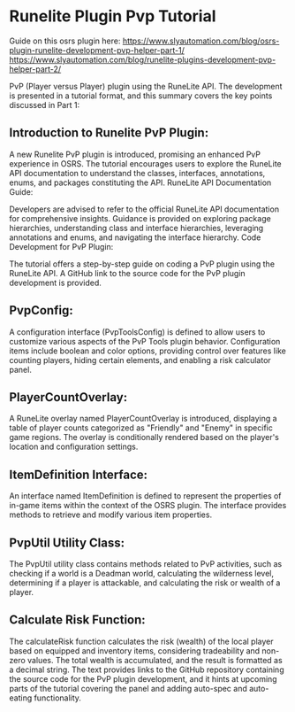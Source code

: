# Runelite Plugin Pvp Tutorial
Guide on this osrs plugin here: https://www.slyautomation.com/blog/osrs-plugin-runelite-development-pvp-helper-part-1/
https://www.slyautomation.com/blog/runelite-plugins-development-pvp-helper-part-2/

PvP (Player versus Player) plugin using the RuneLite API. The development is presented in a tutorial format, and this summary covers the key points discussed in Part 1:

## Introduction to Runelite PvP Plugin:

A new Runelite PvP plugin is introduced, promising an enhanced PvP experience in OSRS.
The tutorial encourages users to explore the RuneLite API documentation to understand the classes, interfaces, annotations, enums, and packages constituting the API.
RuneLite API Documentation Guide:

Developers are advised to refer to the official RuneLite API documentation for comprehensive insights.
Guidance is provided on exploring package hierarchies, understanding class and interface hierarchies, leveraging annotations and enums, and navigating the interface hierarchy.
Code Development for PvP Plugin:

The tutorial offers a step-by-step guide on coding a PvP plugin using the RuneLite API.
A GitHub link to the source code for the PvP plugin development is provided.

## PvpConfig:

A configuration interface (PvpToolsConfig) is defined to allow users to customize various aspects of the PvP Tools plugin behavior.
Configuration items include boolean and color options, providing control over features like counting players, hiding certain elements, and enabling a risk calculator panel.

## PlayerCountOverlay:

A RuneLite overlay named PlayerCountOverlay is introduced, displaying a table of player counts categorized as "Friendly" and "Enemy" in specific game regions.
The overlay is conditionally rendered based on the player's location and configuration settings.

## ItemDefinition Interface:

An interface named ItemDefinition is defined to represent the properties of in-game items within the context of the OSRS plugin.
The interface provides methods to retrieve and modify various item properties.

## PvpUtil Utility Class:

The PvpUtil utility class contains methods related to PvP activities, such as checking if a world is a Deadman world, calculating the wilderness level, determining if a player is attackable, and calculating the risk or wealth of a player.

## Calculate Risk Function:

The calculateRisk function calculates the risk (wealth) of the local player based on equipped and inventory items, considering tradeability and non-zero values.
The total wealth is accumulated, and the result is formatted as a decimal string.
The text provides links to the GitHub repository containing the source code for the PvP plugin development, and it hints at upcoming parts of the tutorial covering the panel and adding auto-spec and auto-eating functionality.
